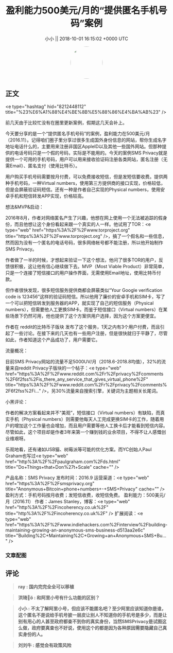 <h1 align="center">盈利能力500美元/月的“提供匿名手机号码”案例</h1>




<p align="center">
    <a>小小 || 2018-10-01 16:15:02 &#43;0000 UTC</a>
</p>

<div align="center">
    <img src="https://images.zsxq.com/FqJETMd11eiK85RFbTPRtoG5QYxK?e=1590940799&amp;token=kIxbL07-8jAj8w1n4s9zv64FuZZNEATmlU_Vm6zD:H6UajWFKcHQPgpL_rSpAkKn0ado=" width="100" height="100" style="border:1px solid;border-radius:50%; color:#ffffff"/>
</div>




## 正文

<div>
&lt;e type=&#34;hashtag&#34; hid=&#34;8212448112&#34; title=&#34;%23%E6%A1%88%E4%BE%8B%E5%88%86%E4%BA%AB%23&#34; /&gt; 

前几天由于比较忙没有在圈里更新案例，假期这几天会补上。

今天要分享的是一个“提供匿名手机号码”的案例，盈利能力在500美元/月（2016.11）。记得咱们圈子里分享过很多生成国外身份信息的网站，帮你生成名字地址电话什么的，主要用来注册非国区AppleID以及其他一些国外网站。但那种提供的电话号码只是一个假的号码，实际是不能用的。今天的案例SMS Privacy就是提供一个可用的手机号码，用户可以用来接收验证码注册各类网站，匿名注册（无需Email）、匿名支付（使用比特币）。

用户购买手机号码需要按月付费，可以免费接收短信，但是发短信要收费。提供两种手机号码，一种Virtual numbers，使用第三方提供商的接口实现，价格较低，但是会屏蔽验证码短信。还有一种是作者自己实现的Physical numbers，使用安卓手机和短信转发APP实现，价格较高。

想法&amp;MVP&amp;启动：

2016年8月，作者对网络匿名产生了兴趣，他想在网上使用一个无法被追踪的假身份，而且他想让这个身份看起来跟一个真实的人一样。他试用了TOR：&lt;e type=&#34;web&#34; href=&#34;https%3A%2F%2Fwww.torproject.org&#34; title=&#34;https%3A%2F%2Fwww.torproject.org&#34; /&gt;，搞了一个假名和一些信息，然而因为没有一个匿名的电话号码，很多网络帐号都不能注册，所以他开始制作SMS Privacy。

作者做了一半的时候，才想起来验证一下这个想法，他问了很多TOR的用户，反馈很积极，这让他有信心继续做下去。MVP（Most Viable Product）非常简单，只是一个连接了短信接口的用户操作界面，无需使用Email地址，使用比特币付款。

但作者很快发现，很多短信服务提供商都会屏蔽类似“Your Google verification code is 123456”这样的验证码短信。所以他用了廉价的安卓手机和SIM卡，写了一个可以把短信转发到服务器的APP，就实现了自己的短信服务（Physical numbers），但需要他人工更换SIM卡。而鉴于短信接口（Virtual numbers）在某些场景下仍然可用，他也提供了这个方案供用户选择，因为这个方案更便宜。

作者在 reddit的比特币子版块 发布了这个服务，1天之内有3个用户付费，而且引起了一些讨论。在接下来的几天也有一些用户注册，但是很快就归于平静了，尽管如此，作者知道这个产品成功了，用户需要它。

流量概况：

目前SMS Privacy网站的流量不足5000UV/月（2018.6-2018.8均值），32%的流量来自reddit Privacy子版块的一个帖子：&lt;e type=&#34;web&#34; href=&#34;https%3A%2F%2Fwww.reddit.com%2Fr%2Fprivacy%2Fcomments%2F6f2fss%2Fis_there_any_service_that_gives_virtual_phone%2F&#34; title=&#34;https%3A%2F%2Fwww.reddit.com%2Fr%2Fprivacy%2Fcomments%2F6f2fss%2Fi...&#34; /&gt;，另30%流量来自搜索引擎，关键词为主题相关长尾词。

小黑评论：

作者的解决方案看起来并不“美观”，短信接口（Virtual numbers）有缺陷，而真实手机（Physical numbers）则需要他每天人工完成更换SIM卡的工作，随着用户的增加这个工作量也会增加，而且用户需要等他人工换卡后才能看到短信内容。尽管如此，这个项目却是作者3年来第一个赚到钱的业余项目，不得不让人感慨创业维艰呀。

乐观地看，还有诸如USB猫、树莓派等可能的优化方案。而YC创始人Paul Graham也写过&lt;e type=&#34;web&#34; href=&#34;http%3A%2F%2Fpaulgraham.com%2Fds.html&#34; title=&#34;Do&#43;Things&#43;that&#43;Don%27t&#43;Scale&#34; cache=&#34;&#34; /&gt;

产品名称：SMS Privacy
发布时间：2016.9
运营渠道：&lt;e type=&#34;web&#34; href=&#34;https%3A%2F%2Fsmsprivacy.org&#34; title=&#34;Anonymous&#43;Bitcoin&#43;phone&#43;numbers&#43;-&#43;SMS&#43;Privacy&#34; cache=&#34;&#34; /&gt;
盈利方式：手机号码按月收费；发短信收费，收短信免费。
盈利能力：500美元/月（2016.11）
作者：James Stanley，博客：&lt;e type=&#34;web&#34; href=&#34;http%3A%2F%2Fincoherency.co.uk%2F&#34; title=&#34;http%3A%2F%2Fincoherency.co.uk%2F&#34; /&gt;
扩展阅读：&lt;e type=&#34;web&#34; href=&#34;https%3A%2F%2Fwww.indiehackers.com%2Finterview%2Fbuilding-maintaining-growing-an-anonymous-sms-business-d513aa2e6c&#34; title=&#34;Building%2C&#43;Maintaining%2C&#43;Growing&#43;an&#43;Anonymous&#43;SMS&#43;Bu...&#34; /&gt;
</div>

### 文章配图

<div class="image" align="center">

</div>


## 评论

<div align="left">
<div>

<blockquote >
<span> <strong>ray : 国内完完全全可以移植 </strong></span>
</blockquote>

<blockquote >
<span> <strong>洪琦🚩 : 和阿里小号有什么功能的区别？ </strong></span>
</blockquote>

<blockquote >
<span> <strong>小小 : 不太了解阿里小号，但应该不能匿名吧？至少阿里应该知道你是谁，这个匿名不是说给手机号披一层皮让别人不知道你的手机号是多少，而是让别有用心的人甚至政府都查不到你的真实身份，当然SMSPrivacy是试图这么做，政府要真查也不好说，使用这个的都是因为各种原因需要隐藏自己真实身份的人。 </strong></span>
</blockquote>

<blockquote >
<span> <strong>刘刘牛 : 感觉会有政策风险 </strong></span>
</blockquote>

</div>
</div>